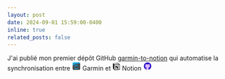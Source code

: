 ```yaml
---
layout: post
date: 2024-09-01 15:59:00-0400
inline: true
related_posts: false
---
```


J'ai publié mon premier dépôt GitHub [garmin-to-notion](https://github.com/chloevoyer/garmin-to-notion) qui automatise la synchronisation entre <img src="/assets/img/icons/garmin.jpg" width="20" height="20" alt="garmin"> Garmin et <img src="/assets/img/icons/notion.png" width="18" height="18" alt="notion"> Notion <img src="/assets/img/icons/github-logo-purple.svg" width="20" height="20" alt="octicon">